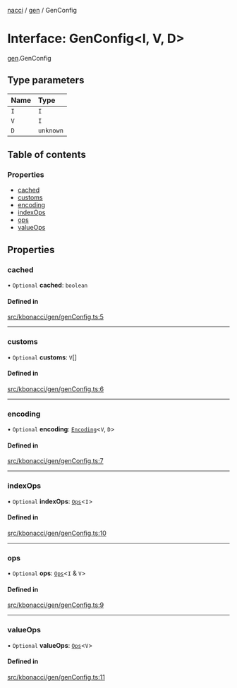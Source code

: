 [nacci](../README.md) / [gen](../modules/gen.md) / GenConfig

# Interface: GenConfig\<I, V, D\>

[gen](../modules/gen.md).GenConfig

## Type parameters

| Name | Type      |
| :--- | :-------- |
| `I`  | `I`       |
| `V`  | `I`       |
| `D`  | `unknown` |

## Table of contents

### Properties

- [cached](gen.GenConfig.md#cached)
- [customs](gen.GenConfig.md#customs)
- [encoding](gen.GenConfig.md#encoding)
- [indexOps](gen.GenConfig.md#indexops)
- [ops](gen.GenConfig.md#ops)
- [valueOps](gen.GenConfig.md#valueops)

## Properties

### cached

• `Optional` **cached**: `boolean`

#### Defined in

[src/kbonacci/gen/genConfig.ts:5](https://github.com/havelessbemore/nacci/blob/13a7465/src/kbonacci/gen/genConfig.ts#L5)

---

### customs

• `Optional` **customs**: `V`[]

#### Defined in

[src/kbonacci/gen/genConfig.ts:6](https://github.com/havelessbemore/nacci/blob/13a7465/src/kbonacci/gen/genConfig.ts#L6)

---

### encoding

• `Optional` **encoding**: [`Encoding`](enc.Encoding.md)\<`V`, `D`\>

#### Defined in

[src/kbonacci/gen/genConfig.ts:7](https://github.com/havelessbemore/nacci/blob/13a7465/src/kbonacci/gen/genConfig.ts#L7)

---

### indexOps

• `Optional` **indexOps**: [`Ops`](ops.Ops.md)\<`I`\>

#### Defined in

[src/kbonacci/gen/genConfig.ts:10](https://github.com/havelessbemore/nacci/blob/13a7465/src/kbonacci/gen/genConfig.ts#L10)

---

### ops

• `Optional` **ops**: [`Ops`](ops.Ops.md)\<`I` & `V`\>

#### Defined in

[src/kbonacci/gen/genConfig.ts:9](https://github.com/havelessbemore/nacci/blob/13a7465/src/kbonacci/gen/genConfig.ts#L9)

---

### valueOps

• `Optional` **valueOps**: [`Ops`](ops.Ops.md)\<`V`\>

#### Defined in

[src/kbonacci/gen/genConfig.ts:11](https://github.com/havelessbemore/nacci/blob/13a7465/src/kbonacci/gen/genConfig.ts#L11)
